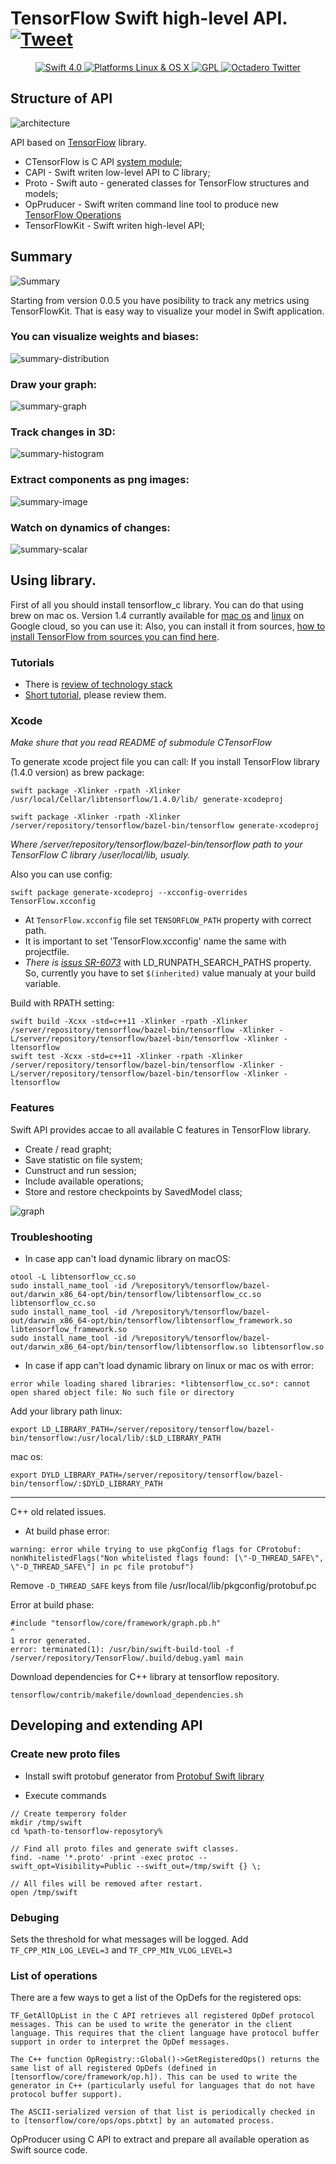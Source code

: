 # TensorFlow Swift high-level API. [![Tweet](https://img.shields.io/twitter/url/http/shields.io.svg?style=social)](https://twitter.com/intent/tweet?text=TensorFlowKit%20is%20Swift%20API%20for%20tensorflow,%20easiest%20way%20to%20do%20your%20app%20more%20intelligent&url=https://github.com/Octadero/TensorFlow&via=octadero&hashtags=swift,ml,tensorflow,NeuralNetworks,AI)



<p align="center">
<a href="https://developer.apple.com/swift/" target="_blank">
<img src="https://img.shields.io/badge/Swift-4.0-orange.svg?style=flat" alt="Swift 4.0">
</a>
<a href="https://developer.apple.com/swift/" target="_blank">
<img src="https://img.shields.io/badge/Platforms-%20Linux%20%26%20OS%20X%20-brightgreen.svg?style=flat" alt="Platforms Linux & OS X">
</a>
<a href="https://github.com/Octadero/TensorFlow/blob/master/LICENSE" target="_blank">
<img src="https://img.shields.io/aur/license/yaourt.svg?style=flat" alt="GPL">
</a>
<a href="http://twitter.com/Octadero" target="_blank">
<img src="https://img.shields.io/badge/Twitter-@Octadero-0084b4.svg?style=flat" alt="Octadero Twitter">
</a>
</p>

## Structure of API
![architecture](https://raw.githubusercontent.com/Octadero/TensorFlow/master/Documentation/resources/TensorFlowProject@2x.png)

API based on [TensorFlow](https://www.tensorflow.org) library.
* CTensorFlow is C API [system module](https://github.com/apple/swift-package-manager/blob/master/Documentation/Usage.md#require-system-libraries);
* CAPI - Swift writen low-level API to C library;
* Proto - Swift auto - generated classes for TensorFlow structures and models;
* OpPruducer - Swift writen command line tool to produce new [TensorFlow Operations](https://www.tensorflow.org/extend/architecture)
* TensorFlowKit - Swift writen high-level API;

## Summary
![Summary](https://raw.githubusercontent.com/Octadero/TensorFlow/master/Documentation/resources/tensorboard-1.gif)

Starting from version 0.0.5 you have posibility to track any metrics using TensorFlowKit.
That is easy way to visualize your model in Swift application.
### You can visualize weights and biases:
![summary-distribution](https://raw.githubusercontent.com/Octadero/TensorFlow/master/Documentation/resources/summary-distribution@2x.png)

### Draw your graph:
![summary-graph](https://raw.githubusercontent.com/Octadero/TensorFlow/master/Documentation/resources/summary-graph@2x.png)

### Track changes in 3D:
![summary-histogram](https://raw.githubusercontent.com/Octadero/TensorFlow/master/Documentation/resources/summary-histogram@2x.png)

### Extract components as png images:
![summary-image](https://raw.githubusercontent.com/Octadero/TensorFlow/master/Documentation/resources/summary-image@2x.png)

### Watch on dynamics of changes:
![summary-scalar](https://raw.githubusercontent.com/Octadero/TensorFlow/master/Documentation/resources/summary-scalar@2x.png)


## Using library.

First of all you should install tensorflow_c library. You can do that using brew on mac os.
Version 1.4 currantly  available for [mac os](https://storage.googleapis.com/tensorflow/libtensorflow/libtensorflow-cpu-darwin-x86_64-1.4.0.tar.gz) and [linux](https://storage.googleapis.com/tensorflow/libtensorflow/libtensorflow-cpu-linux-x86_64-1.4.0.tar.gz) on Google cloud, so you can use it:
Also, you can install it from sources, [how to install TensorFlow from sources you can find here](https://www.octadero.com/2017/08/27/tensorflow-c-environment/).

### Tutorials
* There is [review of technology stack](https://www.octadero.com/2017/11/14/swift-and-tensorflow/)
* [Short tutorial](https://www.octadero.com/2017/11/16/mnist-by-tensorflowkit/), please review them.

### Xcode
*Make shure that you read README of submodule CTensorFlow*

To generate xcode project file you can call:
If you install TensorFlow library (1.4.0 version) as brew package:
```
swift package -Xlinker -rpath -Xlinker /usr/local/Cellar/libtensorflow/1.4.0/lib/ generate-xcodeproj
```
```
swift package -Xlinker -rpath -Xlinker /server/repository/tensorflow/bazel-bin/tensorflow generate-xcodeproj
```
_Where */server/repository/tensorflow/bazel-bin/tensorflow* path to your TensorFlow C library */user/local/lib, usualy.*_

Also you can use config:
```
swift package generate-xcodeproj --xcconfig-overrides TensorFlow.xcconfig
```

* At `TensorFlow.xcconfig` file set `TENSORFLOW_PATH` property with correct path.
* It is important to set 'TensorFlow.xcconfig' name the same with projectfile.
* *There is [issus SR-6073](https://bugs.swift.org/browse/SR-6073)* with LD_RUNPATH_SEARCH_PATHS property. So, currently you have to set `$(inherited)` value manualy at your build variable.

Build with RPATH setting:
```
swift build -Xcxx -std=c++11 -Xlinker -rpath -Xlinker /server/repository/tensorflow/bazel-bin/tensorflow -Xlinker -L/server/repository/tensorflow/bazel-bin/tensorflow -Xlinker -ltensorflow
swift test -Xcxx -std=c++11 -Xlinker -rpath -Xlinker /server/repository/tensorflow/bazel-bin/tensorflow -Xlinker -L/server/repository/tensorflow/bazel-bin/tensorflow -Xlinker -ltensorflow
```
### Features
Swift API provides accae to all available C features in TensorFlow library.

* Create / read grapht;
* Save statistic on file system;
* Cunstruct and run session;
* Include available operations;
* Store and restore checkpoints by SavedModel class;

![graph](https://raw.githubusercontent.com/Octadero/TensorFlow/master/Documentation/resources/grapht@2x.png)

### Troubleshooting
* In case app can't load dynamic library on macOS:

```
otool -L libtensorflow_cc.so
sudo install_name_tool -id /%repository%/tensorflow/bazel-out/darwin_x86_64-opt/bin/tensorflow/libtensorflow_cc.so libtensorflow_cc.so
sudo install_name_tool -id /%repository%/tensorflow/bazel-out/darwin_x86_64-opt/bin/tensorflow/libtensorflow_framework.so libtensorflow_framework.so
sudo install_name_tool -id /%repository%/tensorflow/bazel-out/darwin_x86_64-opt/bin/tensorflow/libtensorflow.so libtensorflow.so
```

* In case if app can't load dynamic library on linux or mac os with error:
```
error while loading shared libraries: *libtensorflow_cc.so*: cannot open shared object file: No such file or directory
```
Add your library path linux:
```
export LD_LIBRARY_PATH=/server/repository/tensorflow/bazel-bin/tensorflow:/usr/local/lib/:$LD_LIBRARY_PATH
```
mac os:
```
export DYLD_LIBRARY_PATH=/server/repository/tensorflow/bazel-bin/tensorflow/:$DYLD_LIBRARY_PATH
```

---
C++ old related issues.

* At build phase error:
```
warning: error while trying to use pkgConfig flags for CProtobuf: nonWhitelistedFlags("Non whitelisted flags found: [\"-D_THREAD_SAFE\", \"-D_THREAD_SAFE\"] in pc file protobuf")
```
Remove `-D_THREAD_SAFE` keys from file /usr/local/lib/pkgconfig/protobuf.pc

Error at build phase:
```
#include "tensorflow/core/framework/graph.pb.h"                                                                                                                                         ^                                                                                                                                                                     1 error generated.                                                                                                                                                             error: terminated(1): /usr/bin/swift-build-tool -f /server/repository/TensorFlow/.build/debug.yaml main
```

Download dependencies for C++ library at tensorflow repository.
```
tensorflow/contrib/makefile/download_dependencies.sh
```

## Developing and extending API

### Create new proto files

* Install swift protobuf generator from [Protobuf Swift library](https://github.com/apple/swift-protobuf) 

* Execute commands

```
// Create temperory folder
mkdir /tmp/swift
cd %path-to-tensorflow-reposytory%

// Find all proto files and generate swift classes.
find. -name '*.proto' -print -exec protoc --swift_opt=Visibility=Public --swift_out=/tmp/swift {} \;

// All files will be removed after restart.
open /tmp/swift
```

### Debuging
Sets the threshold for what messages will be logged.
Add `TF_CPP_MIN_LOG_LEVEL=3` and `TF_CPP_MIN_VLOG_LEVEL=3`

### List of operations
There are a few ways to get a list of the OpDefs for the registered ops:

```
TF_GetAllOpList in the C API retrieves all registered OpDef protocol messages. This can be used to write the generator in the client language. This requires that the client language have protocol buffer support in order to interpret the OpDef messages.

The C++ function OpRegistry::Global()->GetRegisteredOps() returns the same list of all registered OpDefs (defined in [tensorflow/core/framework/op.h]). This can be used to write the generator in C++ (particularly useful for languages that do not have protocol buffer support).

The ASCII-serialized version of that list is periodically checked in to [tensorflow/core/ops/ops.pbtxt] by an automated process.

```
OpProducer using C API to extract and prepare all available operation as Swift source code.



